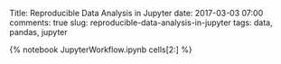 Title: Reproducible Data Analysis in Jupyter
date: 2017-03-03 07:00
comments: true
slug: reproducible-data-analysis-in-jupyter
tags: data, pandas, jupyter

{% notebook JupyterWorkflow.ipynb cells[2:] %}
